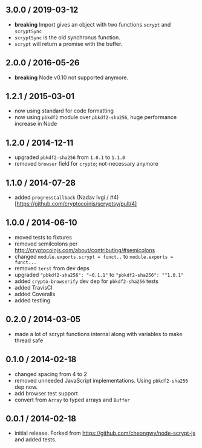 3.0.0 / 2019-03-12
------------------
- **breaking** Import gives an object with two functions `scrypt` and `scryptSync`
- `scryptSync` is the old synchronus function.
- `scrypt` will return a promise with the buffer.

2.0.0 / 2016-05-26
------------------
- **breaking** Node v0.10 not supported anymore.

1.2.1 / 2015-03-01
------------------
- now using standard for code formatting
- now using `pbkdf2` module over `pbkdf2-sha256`, huge performance increase in Node

1.2.0 / 2014-12-11
------------------
- upgraded `pbkdf2-sha256` from `1.0.1` to `1.1.0`
- removed `browser` field for `crypto`; not-necessary anymore

1.1.0 / 2014-07-28
------------------
- added `progressCallback` (Nadav Ivgi / #4)[https://github.com/cryptocoinjs/scryptsy/pull/4]

1.0.0 / 2014-06-10
------------------
- moved tests to fixtures
- removed semilcolons per http://cryptocoinjs.com/about/contributing/#semicolons
- changed `module.exports.scrypt = funct..` to `module.exports = funct...`
- removed `terst` from dev deps
- upgraded `"pbkdf2-sha256": "~0.1.1"` to `"pbkdf2-sha256": "^1.0.1"`
- added `crypto-browserify` dev dep for `pbkdf2-sha256` tests
- added TravisCI
- added Coveralls
- added testling

0.2.0 / 2014-03-05
------------------
- made a lot of scrypt functions internal along with variables to make thread safe

0.1.0 / 2014-02-18
------------------
- changed spacing from 4 to 2
- removed unneeded JavaScript implementations. Using `pbkdf2-sha256` dep now.
- add browser test support
- convert from `Array` to typed arrays and `Buffer`

0.0.1 / 2014-02-18
------------------
- initial release. Forked from https://github.com/cheongwy/node-scrypt-js and added tests.
